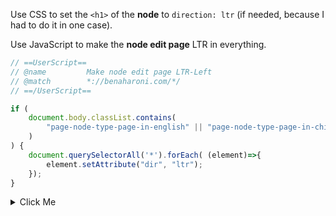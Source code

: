 Use CSS to set the `<h1>` of the **node** to `direction: ltr` (if needed, because I had to do it in one case).

Use JavaScript to make the **node edit page** LTR in everything.

```js
// ==UserScript==
// @name         Make node edit page LTR-Left
// @match        *://benaharoni.com/*/
// ==/UserScript==

if (
    document.body.classList.contains(
        "page-node-type-page-in-english" || "page-node-type-page-in-chinese"
    )
) {
    document.querySelectorAll('*').forEach( (element)=>{
        element.setAttribute("dir", "ltr");
    });
}
```

<details>
    <summary>Click Me</summary>
Drupal 11.2.2 core with an Olivero sub-theme just for some custom CSS and JavaScript and with Arabic as default language and English as secondary language.

I have created a content type (node type) named "**English pages**" and set its language to `English`.

I have added a node to the "English pages" node type and its language is automatically set to `English` (and it also appears that it is set to `English` anyway).

## My problem

My problem is that the **node's heading** and the **edit page** of the node both appear RtL whilst the node's body appear LtR.

When I check the node with the web browser developer tool, I do see that its body tag has a `dir="rtl"` attribute but it probably should have been `dir="ltr"` because again, the node language is set to `English`.

## Further information

* All caches flushed.
* No JavaScript or CSS conflicts.
* My operating system and my web browser Microsoft Edge 139.0.3405.86 are both in English.
* The source code of the nodes does not contain any `dir="rtl"` HTML attributes or `direction: rtl` commands.
* It is the same situation when logged in and when logged out with the heading; the node's heading is RtL when in English (the node's body isn't). Anyway, the `dir` attribute of the `body` tag of the node is `rtl` and the CKEditor edit page of the node is totally RtL in everything.
* I can try some JavaScript and/or CSS fixes but I don't think that it is the correct way to go here because I assume that Drupal should figure out which **segment alignment** and **text directionality** are correct based on the language set for a node.

## My question

How to solve that problem?

* Should putting `<main{{ page.attributes.addAttribute('dir', language.getDirection()) }}>` in the start of **html.html.twig** or in the start of **page.html.twig** help?
* Should activating the *Language Detection* feature of Drupal core and select language detection per node set language help? I am hesitant to do that because in the past, the Language Detection feature created thousands of robotic aliases for pages and I don't want this outcome again.
* Would you suggest a totally different approach?

Very short answer without emojis and without anything that looks like emojis (no computer characters which look like emojis).

## Answer

Updating your `page.html.twig` or `html.html.twig` template to dynamically set the dir attribute based on the node's language direction is the correct solution. For example, in `html.html.twig`, set:

```twig
<html{{ html_attributes.addAttribute('dir', language.getDirection()) }}>
```

We could use JavaScript but it can be buggy and appear strange to an end-human-user.

```js
if (
document.body.classList.contains(
"page-node-type-page-in-english" || "page-node-type-page-in-chinese"
)
) { 
    document.body.setAttribute("dir", "ltr");
    document.querySelector('.ck-editor__editable').setAttribute("dir", "ltr");
}
```
</details>
